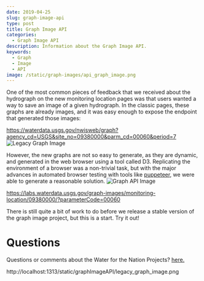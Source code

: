 ```yaml
---
date: 2019-04-25
slug: graph-image-api
type: post
title: Graph Image API
categories:
  - Graph Image API
description: Information about the Graph Image API.
keywords:
  - Graph
  - Image
  - API
image: /static/graph-images/api_graph_image.png
---
```


One of the most common pieces of feedback that we received about the hydrograph on the new monitoring location pages was that users wanted a way to save an image of a given hydrograph.  In the classic pages, these graphs are already images, and it was easy enough to expose the endpoint that generated those images:

https://waterdata.usgs.gov/nwisweb/graph?agency_cd=USGS&site_no=09380000&parm_cd=00060&period=7
![Legacy Graph Image](/static/graph-images/legacy_graph_image.png)

However, the new graphs are not so easy to generate, as they are dynamic, and generated in the web browser using a tool called D3.  Replicating the environment of a browser was a non-trivial task, but with the major advances in automated browser testing with tools like [puppeteer](https://developers.google.com/web/tools/puppeteer/), we were able to generate a reasonable solution.
![Graph API Image](/static/graph-images/api_graph_image.png)


https://labs.waterdata.usgs.gov/graph-images/monitoring-location/09380000/?parameterCode=00060 

There is still quite a bit of work to do before we release a stable version of the graph image project, but this is a start.  Try it out!


Questions
==========
Questions or comments about the Water for the Nation Projects? [here.](https://water.usgs.gov/contact/gsanswers?pemail=gs-w-ks_NWISWeb_Data_Inquiries&subject=Site+Number%3A+07144100&viewnote=%3CH1%3EUSGS+NWIS+Feedback+Request%3C%2FH1%3E%3Cp%3E%3Cb%3EPlease+enter+a+subject+in+the+form+below+that+briefly+summarizes+your+request%3C%2Fb%3E%3C%2Fp%3E) 

http://localhost:1313/static/graphImageAPI/legacy_graph_image.png